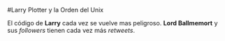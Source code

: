 #Larry Plotter y la Orden del Unix

El código de **Larry** cada vez se vuelve mas peligroso.
**Lord Ballmemort** y sus *followers* tienen cada vez más *retweets*.

